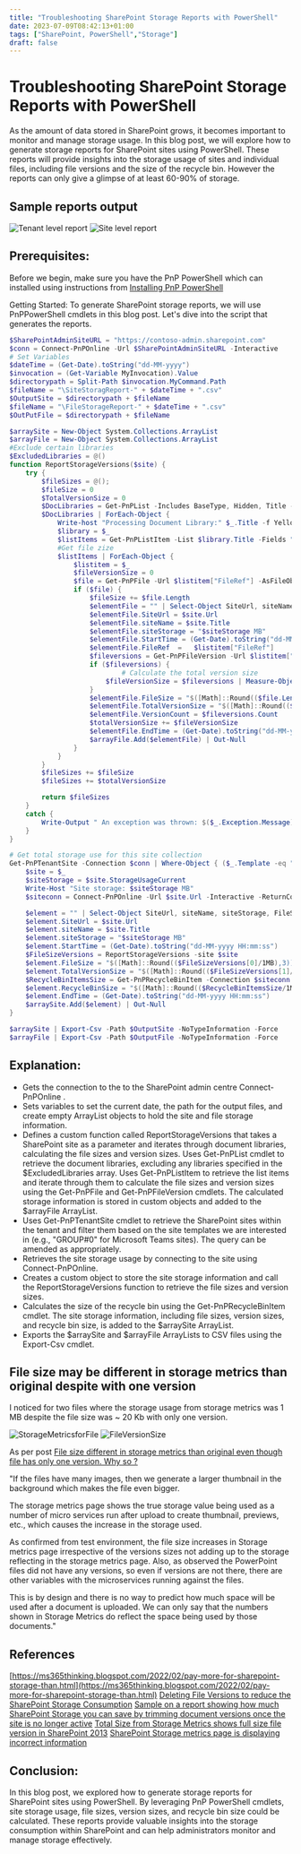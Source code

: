 ```yaml
---
title: "Troubleshooting SharePoint Storage Reports with PowerShell"
date: 2023-07-09T08:42:13+01:00
tags: ["SharePoint, PowerShell","Storage"]
draft: false
---
```


# Troubleshooting SharePoint Storage Reports with PowerShell

As the amount of data stored in SharePoint grows, it becomes important to monitor and manage storage usage. In this blog post, we will explore how to generate storage reports for SharePoint sites using PowerShell. These reports will provide insights into the storage usage of sites and individual files, including file versions and the size of the recycle bin. However the reports can only give a glimpse of at least 60-90% of storage.

## Sample reports output

![Tenant level report](../images/storage-breakdown-report/Preview_Site.png)
![Site level report](../images/storage-breakdown-report/Preview_File.png)

## Prerequisites:
Before we begin, make sure you have the PnP PowerShell which can installed using instructions from [Installing PnP PowerShell](https://pnp.github.io/powershell/articles/installation.html)

Getting Started:
To generate SharePoint storage reports, we will use PnPPowerShell cmdlets in this blog post. Let's dive into the script that generates the reports.

```PowerShell
$SharePointAdminSiteURL = "https://contoso-admin.sharepoint.com"
$conn = Connect-PnPOnline -Url $SharePointAdminSiteURL -Interactive
# Set Variables
$dateTime = (Get-Date).toString("dd-MM-yyyy")
$invocation = (Get-Variable MyInvocation).Value
$directorypath = Split-Path $invocation.MyCommand.Path
$fileName = "\SiteStoragReport-" + $dateTime + ".csv"
$OutputSite = $directorypath + $fileName
$fileName = "\FileStorageReport-" + $dateTime + ".csv"
$OutPutFile = $directorypath + $fileName

$arraySite = New-Object System.Collections.ArrayList
$arrayFile = New-Object System.Collections.ArrayList
#Exclude certain libraries
$ExcludedLibraries = @()
function ReportStorageVersions($site) {
    try {
        $fileSizes = @(); 
        $fileSize = 0 
        $TotalVersionSize = 0
        $DocLibraries = Get-PnPList -Includes BaseType, Hidden, Title -Connection $siteconn | Where-Object { $_.BaseType -eq "DocumentLibrary" -and $_.Hidden -eq $False -and $_.Title -notin $ExcludedLibraries }
        $DocLibraries | ForEach-Object {
            Write-host "Processing Document Library:" $_.Title -f Yellow
            $library = $_
            $listItems = Get-PnPListItem -List $library.Title -Fields "ID" -PageSize 1000 -Connection $siteconn
            #Get file zize
            $listItems | ForEach-Object {
                $listitem = $_
                $fileVersionSize = 0
                $file = Get-PnPFile -Url $listitem["FileRef"] -AsFileObject -ErrorAction SilentlyContinue -Connection $siteconn  
                if ($file) {
                    $fileSize += $file.Length          
                    $elementFile = "" | Select-Object SiteUrl, siteName, siteStorage, FileRef,FileSize,TotalVersionSize,VersionCount,StartTime, EndTime
                    $elementFile.SiteUrl = $site.Url
                    $elementFile.siteName = $site.Title
                    $elementFile.siteStorage = "$siteStorage MB"
                    $elementFile.StartTime = (Get-Date).toString("dd-MM-yyyy HH:mm:ss")
                    $elementFile.FileRef  =   $listitem["FileRef"]
                    $fileversions = Get-PnPFileVersion -Url $listitem["FileRef"] -Connection $siteconn
                    if ($fileversions) {
                            # Calculate the total version size
                        $fileVersionSize = $fileversions | Measure-Object -Property Size -Sum | Select-Object -ExpandProperty Sum                                                   
                    }
                    $elementFile.FileSize = "$([Math]::Round(($file.Length/1MB),3)) MB" 
                    $elementFile.TotalVersionSize = "$([Math]::Round(($fileVersionSize/1MB),3)) MB"
                    $elementFile.VersionCount = $fileversions.Count
                    $totalVersionSize += $fileVersionSize
                    $elementFile.EndTime = (Get-Date).toString("dd-MM-yyyy HH:mm:ss")
                    $arrayFile.Add($elementFile) | Out-Null 
                }        
            }
        }
        $fileSizes += $fileSize
        $fileSizes += $totalVersionSize   

        return $fileSizes
    }
    catch {
        Write-Output " An exception was thrown: $($_.Exception.Message)" -ForegroundColor Red
    } 
}

# Get total storage use for this site collection
Get-PnPTenantSite -Connection $conn | Where-Object { ($_.Template -eq "GROUP#0" -or $_.Template -eq "SITEPAGEPUBLISHING#0")} | ForEach-Object {
    $site = $_
    $siteStorage = $site.StorageUsageCurrent
    Write-Host "Site storage: $siteStorage MB"
    $siteconn = Connect-PnPOnline -Url $site.Url -Interactive -ReturnConnection

    $element = "" | Select-Object SiteUrl, siteName, siteStorage, FileSize, StartTime,TotalVersionSize, RecycleBinSize,EndTime
    $element.SiteUrl = $site.Url
    $element.siteName = $site.Title
    $element.siteStorage = "$siteStorage MB"
    $element.StartTime = (Get-Date).toString("dd-MM-yyyy HH:mm:ss")
    $FileSizeVersions = ReportStorageVersions -site $site
    $element.FileSize = "$([Math]::Round(($FileSizeVersions[0]/1MB),3)) MB" 
    $element.TotalVersionSize = "$([Math]::Round(($FileSizeVersions[1]/1MB),3)) MB"
    $RecycleBinItemsSize = Get-PnPRecycleBinItem -Connection $siteconn | Measure-Object -Property Size -Sum | Select-Object -ExpandProperty Sum
    $element.RecycleBinSize = "$([Math]::Round(($RecycleBinItemsSize/1MB),3)) MB"
    $element.EndTime = (Get-Date).toString("dd-MM-yyyy HH:mm:ss")
    $arraySite.Add($element) | Out-Null 
}  

$arraySite | Export-Csv -Path $OutputSite -NoTypeInformation -Force 
$arrayFile | Export-Csv -Path $OutputFile -NoTypeInformation -Force

```

## Explanation:

- Gets the connection to the to the SharePoint admin centre Connect-PnPOnline .
- Sets variables to set the current date, the path for the output files, and create empty ArrayList objects to hold the site and file storage information.
- Defines a custom function called ReportStorageVersions that takes a SharePoint site as a parameter and iterates through document libraries, calculating the file sizes and version sizes.
    Uses Get-PnPList cmdlet to retrieve the document libraries, excluding any libraries specified in the $ExcludedLibraries array.
    Uses Get-PnPListItem to retrieve the list items and iterate through them to calculate the file sizes and version sizes using the Get-PnPFile and Get-PnPFileVersion cmdlets.
    The calculated storage information is stored in custom objects and added to the $arrayFile ArrayList.
- Uses Get-PnPTenantSite cmdlet to retrieve the SharePoint sites within the tenant and filter them based on the site templates we are interested in (e.g., "GROUP#0" for Microsoft Teams sites). The query can be amended as appropriately.
- Retrieves the site storage usage by connecting to the site using Connect-PnPOnline.
- Creates a custom object to store the site storage information and call the ReportStorageVersions function to retrieve the file sizes and version sizes.
- Calculates the size of the recycle bin using the Get-PnPRecycleBinItem cmdlet. The site storage information, including file sizes, version sizes, and recycle bin size, is added to the $arraySite ArrayList.
- Exports the $arraySite and $arrayFile ArrayLists to CSV files using the Export-Csv cmdlet.

## File size may be different in storage metrics than original despite with one version

I noticed for two files where the storage usage from storage metrics was 1 MB despite the file size was ~ 20 Kb with only one version.

![StorageMetricsforFile](../images/storage-breakdown-report/StorageMetricsforFile.png)
![FileVersionSize](../images/storage-breakdown-report/FileVersionSize.png)

As per post [File size different in storage metrics than original even though file has only one version. Why so ?](https://answers.microsoft.com/en-us/msoffice/forum/all/file-size-different-in-storage-metrics-than/1e1a9300-5668-4aba-bc46-7c64c98cdbaf)

"If the files have many images, then we generate a larger thumbnail in the background which makes the file even bigger.

The storage metrics page shows the true storage value being used as a number of micro services run after upload to create thumbnail, previews, etc., which causes the increase in the storage used.

As confirmed from test environment, the file size increases in Storage metrics page irrespective of the versions sizes not adding up to the storage reflecting in the storage metrics page. 
Also, as observed the PowerPoint files did not have any versions, so even if versions are not there, there are other variables with the microservices running against the files.

This is by design and there is no way to predict how much space will be used after a document is uploaded. We can only say that the numbers shown in Storage Metrics do reflect the space being used by those documents."

## References

[https://ms365thinking.blogspot.com/2022/02/pay-more-for-sharepoint-storage-than.html](https://ms365thinking.blogspot.com/2022/02/pay-more-for-sharepoint-storage-than.html)
[Deleting File Versions to reduce the SharePoint Storage Consumption](https://ms365thinking.blogspot.com/2023/05/deleting-file-versions-to-reduce.html)
[Sample on a report showing how much SharePoint Storage you can save by trimming document versions once the site is no longer active](https://pnp.github.io/script-samples/spo-generate-sp-storage-savings-report/README.html?tabs=pnpps)
[Total Size from Storage Metrics shows full size file version in SharePoint 2013](https://learn.microsoft.com/en-us/sharepoint/troubleshoot/administration/total-size-shows-full-size-file-version)
[SharePoint Storage metrics page is displaying incorrect information](https://answers.microsoft.com/en-us/msoffice/forum/all/sharepoint-storage-metrics-page-is-displaying/9ba4977e-6ad8-4298-8ece-621dfa6f0ae1)

## Conclusion:

In this blog post, we explored how to generate storage reports for SharePoint sites using PowerShell. By leveraging PnP PowerShell cmdlets, site storage usage, file sizes, version sizes, and recycle bin size could be calculated. These reports provide valuable insights into the storage consumption within SharePoint and can help administrators monitor and manage storage effectively. 